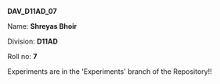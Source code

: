 **DAV_D11AD_07**

Name: **Shreyas Bhoir**

Division: **D11AD**

Roll no: **7**

Experiments are in the 'Experiments' branch of the Repository!!
